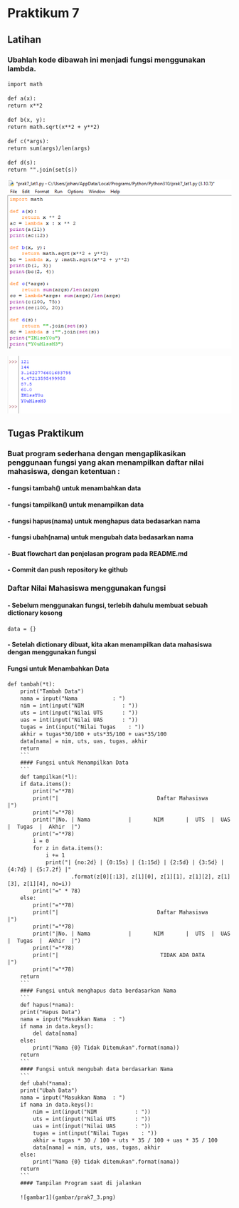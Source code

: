 # Praktikum 7
## Latihan

### Ubahlah kode dibawah ini menjadi fungsi menggunakan lambda.
```
import math

def a(x):
return x**2

def b(x, y):
return math.sqrt(x**2 + y**2)

def c(*args):
return sum(args)/len(args)

def d(s):
return "".join(set(s))
```

![gambar1](gambar/prak7_1.png)

![gambar1](gambar/prak7_2.png)

## Tugas Praktikum
### Buat program sederhana dengan mengaplikasikan penggunaan fungsi yang akan menampilkan daftar nilai mahasiswa, dengan ketentuan :

#### - fungsi tambah() untuk menambahkan data
#### - fungsi tampilkan() untuk menampilkan data
#### - fungsi hapus(nama) untuk menghapus data bedasarkan nama
#### - fungsi ubah(nama) untuk mengubah data bedasarkan nama
#### - Buat flowchart dan penjelasan program pada README.md
#### - Commit dan push repository ke github

### Daftar Nilai Mahasiswa menggunakan fungsi

#### - Sebelum menggunakan fungsi, terlebih dahulu membuat sebuah dictionary kosong
```
data = {}
```
#### - Setelah dictionary dibuat, kita akan menampilkan data mahasiswa dengan menggunakan fungsi
#### Fungsi untuk Menambahkan Data
```
def tambah(*t):
    print("Tambah Data")
    nama = input("Nama           : ")
    nim = int(input("NIM            : "))
    uts = int(input("Nilai UTS      : "))
    uas = int(input("Nilai UAS      : "))
    tugas = int(input("Nilai Tugas    : "))
    akhir = tugas*30/100 + uts*35/100 + uas*35/100
    data[nama] = nim, uts, uas, tugas, akhir
    return
    ```
    #### Fungsi untuk Menampilkan Data
    ```
    def tampilkan(*l):
    if data.items():
        print("="*78)
        print("|                               Daftar Mahasiswa                             |")
        print("="*78)
        print("|No. | Nama            |       NIM       |  UTS  |  UAS  |  Tugas  |  Akhir  |")
        print("="*78)
        i = 0
        for z in data.items():
            i += 1
            print("| {no:2d} | {0:15s} | {1:15d} | {2:5d} | {3:5d} | {4:7d} | {5:7.2f} |"
                    .format(z[0][:13], z[1][0], z[1][1], z[1][2], z[1][3], z[1][4], no=i))
        print("=" * 78)
    else:
        print("="*78)
        print("|                               Daftar Mahasiswa                             |")
        print("="*78)
        print("|No. | Nama            |       NIM       |  UTS  |  UAS  |  Tugas  |  Akhir  |")
        print("="*78)
        print("|                                TIDAK ADA DATA                              |")
        print("="*78)
    return
    ```
    #### Fungsi untuk menghapus data berdasarkan Nama
    ```
    def hapus(*nama):
    print("Hapus Data")
    nama = input("Masukkan Nama  : ")
    if nama in data.keys():
        del data[nama]
    else:
        print("Nama {0} Tidak Ditemukan".format(nama))
    return
    ```
    #### Fungsi untuk mengubah data berdasarkan Nama
    ```
    def ubah(*nama):
    print("Ubah Data")
    nama = input("Masukkan Nama  : ")
    if nama in data.keys():
        nim = int(input("NIM            : "))
        uts = int(input("Nilai UTS      : "))
        uas = int(input("Nilai UAS      : "))
        tugas = int(input("Nilai Tugas    : "))
        akhir = tugas * 30 / 100 + uts * 35 / 100 + uas * 35 / 100
        data[nama] = nim, uts, uas, tugas, akhir
    else:
        print("Nama {0} tidak ditemukan".format(nama))
    return
    ```
    #### Tampilan Program saat di jalankan
    
    ![gambar1](gambar/prak7_3.png)
